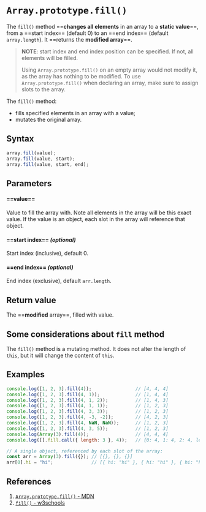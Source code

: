 # `Array.prototype.fill()`

The `fill()` method ==**changes all elements** in an array to a **static value**==, from a ==start index== (default 0) to an ==end index== (default `array.length`). It ==returns the **modified array**==.

> **NOTE**: start index and end index position can be specified. If not, all elements will be filled.
>
> Using `Array.prototype.fill()` on an empty array would not modify it, as the array has nothing to be modified. To use `Array.prototype.fill()` when declaring an array, make sure to assign slots to the array.

The `fill()` method:

- fills specified elements in an array with a value;
- mutates the original array.

## Syntax

```js
array.fill(value);
array.fill(value, start);
array.fill(value, start, end);
```

## Parameters

#### ==**value**==

Value to fill the array with. Note all elements in the array will be this exact value. If the value is an object, each slot in the array will reference that object.

#### ==**start index**== _(optional)_

Start index (inclusive), default 0.

#### ==**end index**== _(optional)_ 

End index (exclusive), default `arr.length`.

## Return value

The ==**modified** array==, filled with value.

## Some considerations about `fill` method

The `fill()` method is a mutating method. It does not alter the length of `this`, but it will change the content of `this`.

## Examples

```js
console.log([1, 2, 3].fill(4));                // [4, 4, 4]
console.log([1, 2, 3].fill(4, 1));             // [1, 4, 4]
console.log([1, 2, 3].fill(4, 1, 2));          // [1, 4, 3]
console.log([1, 2, 3].fill(4, 1, 1));          // [1, 2, 3]
console.log([1, 2, 3].fill(4, 3, 3));          // [1, 2, 3]
console.log([1, 2, 3].fill(4, -3, -2));        // [4, 2, 3]
console.log([1, 2, 3].fill(4, NaN, NaN));      // [1, 2, 3]
console.log([1, 2, 3].fill(4, 3, 5));          // [1, 2, 3]
console.log(Array(3).fill(4));                 // [4, 4, 4]
console.log([].fill.call({ length: 3 }, 4));   // {0: 4, 1: 4, 2: 4, length: 3}

// A single object, referenced by each slot of the array:
const arr = Array(3).fill({}); // [{}, {}, {}]
arr[0].hi = "hi";              // [{ hi: "hi" }, { hi: "hi" }, { hi: "hi" }]
```

## References

1. [`Array.prototype.fill()` - MDN](https://developer.mozilla.org/en-US/docs/Web/JavaScript/Reference/Global_Objects/Array/fill)
2. [`fill()` - w3schools](https://www.w3schools.com/jsref/jsref_fill.asp)
